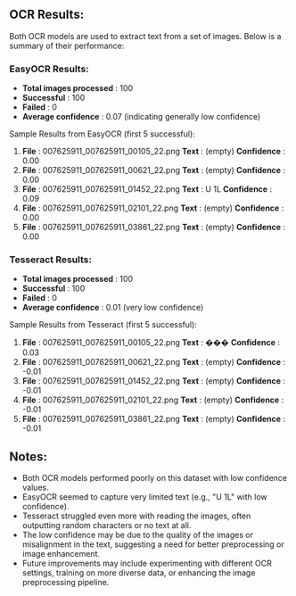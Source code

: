 ## OCR Results:

Both OCR models are used to extract text from a set of images. Below is a summary of their performance:

### EasyOCR Results:

* **Total images processed** : 100
* **Successful** : 100
* **Failed** : 0
* **Average confidence** : 0.07 (indicating generally low confidence)

Sample Results from EasyOCR (first 5 successful):

1. **File** : 007625911_007625911_00105_22.png
   **Text** : (empty)
   **Confidence** : 0.00
2. **File** : 007625911_007625911_00621_22.png
   **Text** : (empty)
   **Confidence** : 0.00
3. **File** : 007625911_007625911_01452_22.png
   **Text** : U 1L
   **Confidence** : 0.09
4. **File** : 007625911_007625911_02101_22.png
   **Text** : (empty)
   **Confidence** : 0.00
5. **File** : 007625911_007625911_03861_22.png
   **Text** : (empty)
   **Confidence** : 0.00

### Tesseract Results:

* **Total images processed** : 100
* **Successful** : 100
* **Failed** : 0
* **Average confidence** : 0.01 (very low confidence)

Sample Results from Tesseract (first 5 successful):

1. **File** : 007625911_007625911_00105_22.png
   **Text** : ���
   **Confidence** : 0.03
2. **File** : 007625911_007625911_00621_22.png
   **Text** : (empty)
   **Confidence** : -0.01
3. **File** : 007625911_007625911_01452_22.png
   **Text** : (empty)
   **Confidence** : -0.01
4. **File** : 007625911_007625911_02101_22.png
   **Text** : (empty)
   **Confidence** : -0.01
5. **File** : 007625911_007625911_03861_22.png
   **Text** : (empty)
   **Confidence** : -0.01

## Notes:

* Both OCR models performed poorly on this dataset with low confidence values.
* EasyOCR seemed to capture very limited text (e.g., "U 1L" with low confidence).
* Tesseract struggled even more with reading the images, often outputting random characters or no text at all.
* The low confidence may be due to the quality of the images or misalignment in the text, suggesting a need for better preprocessing or image enhancement.
* Future improvements may include experimenting with different OCR settings, training on more diverse data, or enhancing the image preprocessing pipeline.
